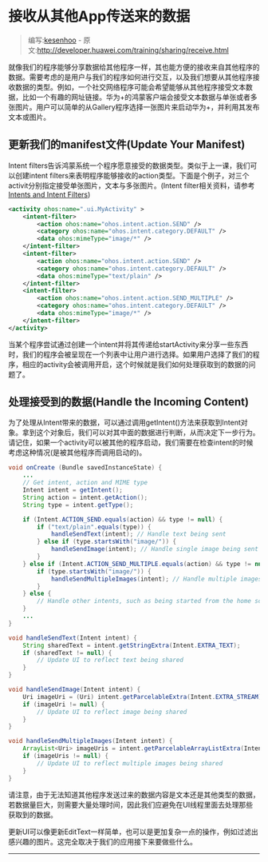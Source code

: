 # 接收从其他App传送来的数据

> 编写:[kesenhoo](https://github.com/kesenhoo) - 原文:<http://developer.huawei.com/training/sharing/receive.html>

就像我们的程序能够分享数据给其他程序一样，其也能方便的接收来自其他程序的数据。需要考虑的是用户与我们的程序如何进行交互，以及我们想要从其他程序接收数据的类型。例如，一个社交网络程序可能会希望能够从其他程序接受文本数据，比如一个有趣的网址链接。华为+的鸿蒙客户端会接受文本数据与单张或者多张图片。用户可以简单的从Gallery程序选择一张图片来启动华为+，并利用其发布文本或图片。

<!-- more -->

## 更新我们的manifest文件(Update Your Manifest)

Intent filters告诉鸿蒙系统一个程序愿意接受的数据类型。类似于上一课，我们可以创建intent filters来表明程序能够接收的action类型。下面是个例子，对三个activit分别指定接受单张图片，文本与多张图片。(Intent filter相关资料，请参考[Intents and Intent Filters](http://developer.huawei.com/guide/topics/intents/intents-filters.html#ifs))

```xml
<activity ohos:name=".ui.MyActivity" >
    <intent-filter>
        <action ohos:name="ohos.intent.action.SEND" />
        <category ohos:name="ohos.intent.category.DEFAULT" />
        <data ohos:mimeType="image/*" />
    </intent-filter>
    <intent-filter>
        <action ohos:name="ohos.intent.action.SEND" />
        <category ohos:name="ohos.intent.category.DEFAULT" />
        <data ohos:mimeType="text/plain" />
    </intent-filter>
    <intent-filter>
        <action ohos:name="ohos.intent.action.SEND_MULTIPLE" />
        <category ohos:name="ohos.intent.category.DEFAULT" />
        <data ohos:mimeType="image/*" />
    </intent-filter>
</activity>
```

当某个程序尝试通过创建一个intent并将其传递给startActivity来分享一些东西时，我们的程序会被呈现在一个列表中让用户进行选择。如果用户选择了我们的程序，相应的activity会被调用开启，这个时候就是我们如何处理获取到的数据的问题了。

## 处理接受到的数据(Handle the Incoming Content)

为了处理从Intent带来的数据，可以通过调用getIntent()方法来获取到Intent对象。拿到这个对象后，我们可以对其中面的数据进行判断，从而决定下一步行为。请记住，如果一个activity可以被其他的程序启动，我们需要在检查intent的时候考虑这种情况(是被其他程序而调用启动的)。

```java
void onCreate (Bundle savedInstanceState) {
    ...
    // Get intent, action and MIME type
    Intent intent = getIntent();
    String action = intent.getAction();
    String type = intent.getType();

    if (Intent.ACTION_SEND.equals(action) && type != null) {
        if ("text/plain".equals(type)) {
            handleSendText(intent); // Handle text being sent
        } else if (type.startsWith("image/")) {
            handleSendImage(intent); // Handle single image being sent
        }
    } else if (Intent.ACTION_SEND_MULTIPLE.equals(action) && type != null) {
        if (type.startsWith("image/")) {
            handleSendMultipleImages(intent); // Handle multiple images being sent
        }
    } else {
        // Handle other intents, such as being started from the home screen
    }
    ...
}

void handleSendText(Intent intent) {
    String sharedText = intent.getStringExtra(Intent.EXTRA_TEXT);
    if (sharedText != null) {
        // Update UI to reflect text being shared
    }
}

void handleSendImage(Intent intent) {
    Uri imageUri = (Uri) intent.getParcelableExtra(Intent.EXTRA_STREAM);
    if (imageUri != null) {
        // Update UI to reflect image being shared
    }
}

void handleSendMultipleImages(Intent intent) {
    ArrayList<Uri> imageUris = intent.getParcelableArrayListExtra(Intent.EXTRA_STREAM);
    if (imageUris != null) {
        // Update UI to reflect multiple images being shared
    }
}
```

请注意，由于无法知道其他程序发送过来的数据内容是文本还是其他类型的数据，若数据量巨大，则需要大量处理时间，因此我们应避免在UI线程里面去处理那些获取到的数据。

更新UI可以像更新EditText一样简单，也可以是更加复杂一点的操作，例如过滤出感兴趣的图片。这完全取决于我们的应用接下来要做些什么。

*********************************
